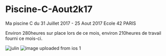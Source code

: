 # Piscine-C-Aout2k17

Ma piscine C du 31 Juillet 2017 - 25 Aout 2017
Ecole 42 PARIS

Environ 280heures sur place lors de ce mois, environ 210heures de travail fourni ce mois-ci.

![julin](https://user-images.githubusercontent.com/26452260/29680290-68a85104-8904-11e7-88fc-82ad7a170a56.jpg)
![image uploaded from ios 1](https://user-images.githubusercontent.com/26452260/29680441-d19adf9c-8904-11e7-93a5-209012f59e13.jpg)
